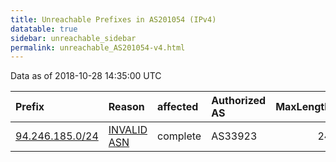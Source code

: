 ```yaml
---
title: Unreachable Prefixes in AS201054 (IPv4)
datatable: true
sidebar: unreachable_sidebar
permalink: unreachable_AS201054-v4.html
---
```


Data as of 2018-10-28 14:35:00 UTC


<div class="datatable-begin"></div>

| Prefix                                                   | Reason                                                                                                  | affected   | Authorized AS   |   MaxLength | Anchor                                         |   unreachable /24s |
|:---------------------------------------------------------|:--------------------------------------------------------------------------------------------------------|:-----------|:----------------|------------:|:-----------------------------------------------|-------------------:|
| [94.246.185.0/24](https://stat.ripe.net/94.246.185.0/24) | [INVALID ASN](https://rpki-validator.ripe.net/announcement-preview?asn=AS201054&prefix=94.246.185.0/24) | complete   | AS33923         |          24 | [RIPE](unreachable_RIPE_NCC_RPKI_Root-v4.html) |                  1 |

<div class="datatable-end"></div>